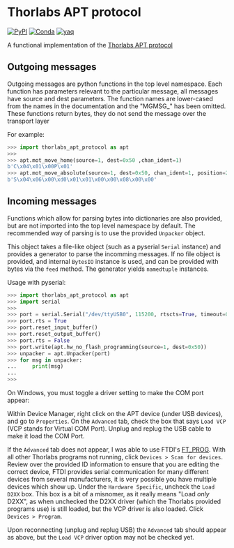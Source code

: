# Thorlabs APT protocol

[![PyPI](https://img.shields.io/pypi/v/thorlabs-apt-protocol)](https://pypi.org/project/thorlabs-apt-protocol)
[![Conda](https://img.shields.io/conda/vn/conda-forge/thorlabs-apt-protocol)](https://anaconda.org/conda-forge/thorlabs-apt-protocol)
[![yaq](https://img.shields.io/badge/sans-io-white)](https://sans-io.readthedocs.io/)

A functional implementation of the [Thorlabs APT protocol](https://www.thorlabs.com/Software/Motion%20Control/APT_Communications_Protocol.pdf)

## Outgoing messages

Outgoing messages are python functions in the top level namespace.
Each function has parameters relevant to the particular message, all messages have source and dest parameters.
The function names are lower-cased from the names in the documentation and the "MGMSG_" has been omitted.
These functions return bytes, they do not send the message over the transport layer

For example:

```python
>>> import thorlabs_apt_protocol as apt
>>>
>>> apt.mot_move_home(source=1, dest=0x50 ,chan_ident=1)
b'C\x04\x01\x00P\x01'
>>> apt.mot_move_absolute(source=1, dest=0x50, chan_ident=1, position=2048)
b'S\x04\x06\x00\xd0\x01\x01\x00\x00\x08\x00\x00'
```

## Incoming messages

Functions which allow for parsing bytes into dictionaries are also provided, but are not imported into the top level namespace by default.
The recommended way of parsing is to use the provided `Unpacker` object.

This object takes a file-like object (such as a pyserial `Serial` instance) and provides a generator to parse the incomming messages.
If no file object is provided, and internal `BytesIO` instance is used, and can be provided with bytes via the `feed` method.
The generator yields `namedtuple` instances.

Usage with pyserial:

```python
>>> import thorlabs_apt_protocol as apt
>>> import serial
>>>
>>> port = serial.Serial("/dev/ttyUSB0", 115200, rtscts=True, timeout=0.1)
>>> port.rts = True
>>> port.reset_input_buffer()
>>> port.reset_output_buffer()
>>> port.rts = False
>>> port.write(apt.hw_no_flash_programming(source=1, dest=0x50))
>>> unpacker = apt.Unpacker(port)
>>> for msg in unpacker:
...     print(msg)
...
>>>
```

On Windows, you must toggle a driver setting to make the COM port appear:

Within Device Manager, right click on the APT device (under USB devices), and go to `Properties`.
On the `Advanced` tab, check the box that says `Load VCP` (VCP stands for Virtual COM Port).
Unplug and replug the USB cable to make it load the COM Port.

If the `Advanced` tab does not appear, I was able to use FTDI's [FT_PROG](https://www.ftdichip.com/Support/Utilities.htm#FT_PROG).
With all other Thorlabs programs not running, click `Devices > Scan for devices`.
Review over the provided ID information to ensure that you are editing the correct device, FTDI provides serial communication for many different devices from several manufacturers, it is very possible you have multiple devices which show up.
Under the `Hardware Specific`, uncheck the `Load D2XX` box.
This box is a bit of a misnomer, as it really means "Load _only_ D2XX", as when unchecked the D2XX driver (which the Thorlabs provided programs use) is still loaded, but the VCP driver is also loaded.
Click `Devices > Program`.

Upon reconnecting (unplug and replug USB) the `Advanced` tab should appear as above, but the `Load VCP` driver option may not be checked yet.
